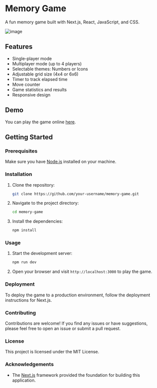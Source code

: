 # Memory Game

A fun memory game built with Next.js, React, JavaScript, and CSS.

![image](https://github.com/yijiuntay/memory-game/assets/86616844/7d04890d-9783-43c3-b82c-dbe3ec082c31)


## Features

- Single-player mode
- Multiplayer mode (up to 4 players)
- Selectable themes: Numbers or Icons
- Adjustable grid size (4x4 or 6x6)
- Timer to track elapsed time
- Move counter
- Game statistics and results
- Responsive design

## Demo

You can play the game online [here](https://memory-game-seven-vert.vercel.app/).

## Getting Started

### Prerequisites

Make sure you have [Node.js](https://nodejs.org) installed on your machine.

### Installation

1. Clone the repository:

   ```bash
   git clone https://github.com/your-username/memory-game.git

2. Navigate to the project directory:

   ```bash
   cd memory-game

3. Install the dependencies:

    ```bash
    npm install

### Usage

1. Start the development server:

    ```bash
    npm run dev

2. Open your browser and visit `http://localhost:3000` to play the game.

### Deployment

To deploy the game to a production environment, follow the deployment instructions for Next.js.

### Contributing

Contributions are welcome! If you find any issues or have suggestions, please feel free to open an issue or submit a pull request.

### License

This project is licensed under the MIT License.

### Acknowledgements

* The [Next.js](https://nextjs.org/) framework provided the foundation for building this application.
